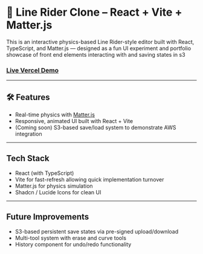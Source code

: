 # 🎿 Line Rider Clone – React + Vite + Matter.js

This is an interactive physics-based Line Rider-style editor built with React, TypeScript, and Matter.js — designed as a fun UI experiment and portfolio showcase of front end elements interacting with and saving states in s3

### [Live Vercel Demo](https://line-rider-clone-webapp-enr8ol4gi.vercel.app)

---

## 🛠 Features

- Real-time physics with [Matter.js](https://brm.io/matter-js/)
- Responsive, animated UI built with React + Vite
- (Coming soon) S3-based save/load system to demonstrate AWS integration

---

## Tech Stack

- React (with TypeScript)
- Vite for fast-refresh allowing quick implementation turnover
- Matter.js for physics simulation
- Shadcn / Lucide Icons for clean UI
  
---

## Future Improvements

- S3-based persistent save states via pre-signed upload/download
- Multi-tool system with erase and curve tools 
- History component for undo/redo functionality
